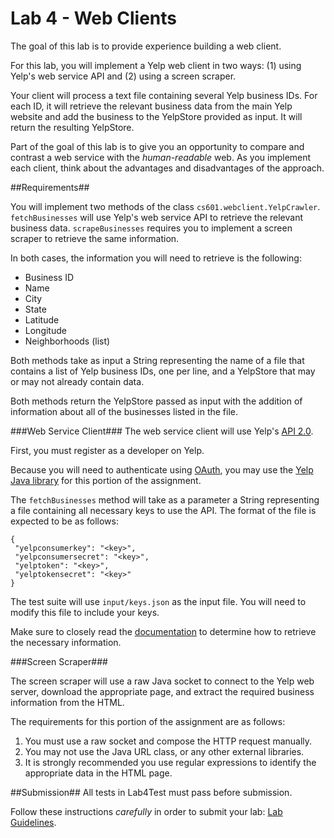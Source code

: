 Lab 4 - Web Clients
==========================

The goal of this lab is to provide experience building a web client.

For this lab, you will implement a Yelp web client in two ways: (1) using Yelp's web service API and (2) using a screen scraper.

Your client will process a text file containing several Yelp business IDs. For each ID, it will retrieve the relevant business data from the main Yelp website and add the business to the YelpStore provided as input. It will return the resulting YelpStore.

Part of the goal of this lab is to give you an opportunity to compare and contrast a web service with the *human-readable* web. As you implement each client, think about the advantages and disadvantages of the approach.


##Requirements##

You will implement two methods of the class `cs601.webclient.YelpCrawler`. `fetchBusinesses` will use Yelp's web service API to retrieve the relevant business data. `scrapeBusinesses` requires you to implement a screen scraper to retrieve the same information.

In both cases, the information you will need to retrieve is the following:

- Business ID
- Name
- City
- State
- Latitude
- Longitude
- Neighborhoods (list)

Both methods take as input a String representing the name of a file that contains a list of Yelp business IDs, one per line, and a YelpStore that may or may not already contain data. 

Both methods return the YelpStore passed as input with the addition of information about all of the businesses listed in the file.

###Web Service Client###
The web service client will use Yelp's [API 2.0](https://www.yelp.com/developers/documentation/v2/overview).

First, you must register as a developer on Yelp.

Because you will need to authenticate using [OAuth](http://oauth.net/2/), you may use the [Yelp Java library](https://github.com/Yelp/yelp-api/tree/master/v2/java) for this portion of the assignment.

The `fetchBusinesses` method will take as a parameter a String representing a file containing all necessary keys to use the API. The format of the file is expected to be as follows:

```
{
 "yelpconsumerkey": "<key>",
 "yelpconsumersecret": "<key>",
 "yelptoken": "<key>",
 "yelptokensecret": "<key>"
}
```

The test suite will use `input/keys.json` as the input file. You will need to modify this file to include your keys.

Make sure to closely read the [documentation](https://www.yelp.com/developers/documentation/v2/overview) to determine how to retrieve the necessary information.

###Screen Scraper###

The screen scraper will use a raw Java socket to connect to the Yelp web server, download the appropriate page, and extract the required business information from the HTML.

The requirements for this portion of the assignment are as follows:

1. You must use a raw socket and compose the HTTP request manually.
2. You may not use the Java URL class, or any other external libraries.
3. It is strongly recommended you use regular expressions to identify the appropriate data in the HTML page.

##Submission##
All tests in Lab4Test must pass before submission.

Follow these instructions *carefully* in order to submit your lab: [Lab Guidelines](https://github.com/CS601-F15/lectures/blob/master/Notes/labguidelines.md).